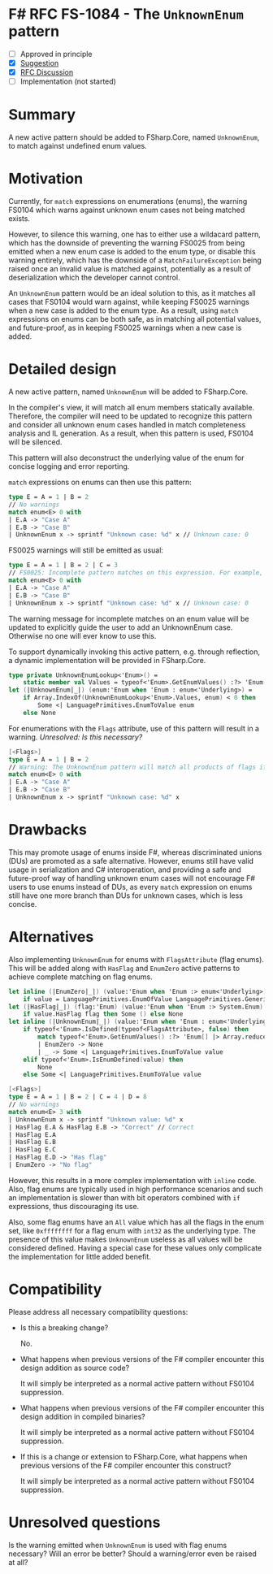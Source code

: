 # F# RFC FS-1084 - The `UnknownEnum` pattern

<!--The design suggestion [The `UnknownEnum` pattern](https://github.com/fsharp/fslang-suggestions/issues/822) has been marked "approved in principle".
This RFC covers the detailed proposal for this suggestion.
-->

- [ ] Approved in principle
- [x] [Suggestion](https://github.com/fsharp/fslang-suggestions/issues/822)
- [x] [RFC Discussion](https://github.com/fsharp/fslang-design/issues/446)
- [ ] Implementation (not started)

# Summary

A new active pattern should be added to FSharp.Core, named `UnknownEnum`, to match against undefined enum values.

# Motivation

Currently, for `match` expressions on enumerations (enums), the warning FS0104 which warns against unknown enum cases not being matched exists.

However, to silence this warning, one has to either use a wildacard pattern, which has the downside of preventing the warning FS0025 from being emitted when a new enum case is added to the enum type, or disable this warning entirely, which has the downside of a `MatchFailureException` being raised once an invalid value is matched against, potentially as a result of deserialization which the developer cannot control.

An `UnknownEnum` pattern would be an ideal solution to this, as it matches all cases that FS0104 would warn against, while keeping FS0025 warnings when a new case is added to the enum type. As a result, using `match` expressions on enums can be both safe, as in matching all potential values, and future-proof, as in keeping FS0025 warnings when a new case is added.

# Detailed design

A new active pattern, named `UnknownEnum` will be added to FSharp.Core.

In the compiler's view, it will match all enum members statically available. Therefore, the compiler will need to be updated to recognize this pattern and consider all unknown enum cases handled in match completeness analysis and IL generation. As a result, when this pattern is used, FS0104 will be silenced.

This pattern will also deconstruct the underlying value of the enum for concise logging and error reporting.

`match` expressions on enums can then use this pattern:
```fs
type E = A = 1 | B = 2
// No warnings
match enum<E> 0 with
| E.A -> "Case A"
| E.B -> "Case B"
| UnknownEnum x -> sprintf "Unknown case: %d" x // Unknown case: 0
```

FS0025 warnings will still be emitted as usual:
```fs
type E = A = 1 | B = 2 | C = 3
// FS0025: Incomplete pattern matches on this expression. For example, the value 'E.C' may indicate a case not covered by the pattern(s).
match enum<E> 0 with 
| E.A -> "Case A" 
| E.B -> "Case B" 
| UnknownEnum x -> sprintf "Unknown case: %d" x // Unknown case: 0
```

The warning message for incomplete matches on an enum value will be updated to explicitly guide the user to add an UnknownEnum case. Otherwise no one will ever know to use this.

To support dynamically invoking this active pattern, e.g. through reflection, a dynamic implementation will be provided in FSharp.Core.

```fs
type private UnknownEnumLookup<'Enum>() =
    static member val Values = typeof<'Enum>.GetEnumValues() :?> 'Enum[]
let (|UnknownEnum|_|) (enum:'Enum when 'Enum : enum<'Underlying>) =
    if Array.IndexOf(UnknownEnumLookup<'Enum>.Values, enum) < 0 then
        Some <| LanguagePrimitives.EnumToValue enum
    else None
```

For enumerations with the `Flags` attribute, use of this pattern will result in a warning.
_Unresolved: Is this necessary?_
```fs
[<Flags>]
type E = A = 1 | B = 2
// Warning: The UnknownEnum pattern will match all products of flags if they are not declared in the enumeration.
match enum<E> 0 with 
| E.A -> "Case A" 
| E.B -> "Case B" 
| UnknownEnum x -> sprintf "Unknown case: %d" x
```

# Drawbacks

This may promote usage of enums inside F#, whereas discriminated unions (DUs) are promoted as a safe alternative. However, enums still have valid usage in serialization and C# interoperation, and providing a safe and future-proof way of handling unknown enum cases will not encourage F# users to use enums instead of DUs, as every `match` expression on enums still have one more branch than DUs for unknown cases, which is less concise.  

# Alternatives

Also implementing `UnknownEnum` for enums with `FlagsAttribute` (flag enums). This will be added along with `HasFlag` and `EnumZero` active patterns to achieve complete matching on flag enums.
```fs
let inline (|EnumZero|_|) (value:'Enum when 'Enum :> enum<'Underlying>) = 
    if value = LanguagePrimitives.EnumOfValue LanguagePrimitives.GenericZero then Some () else None
let (|HasFlag|_|) (flag:'Enum) (value:'Enum when 'Enum :> System.Enum) =
    if value.HasFlag flag then Some () else None
let inline (|UnknownEnum|_|) (value:'Enum when 'Enum : enum<'Underlying>) =
    if typeof<'Enum>.IsDefined(typeof<FlagsAttribute>, false) then
        match typeof<'Enum>.GetEnumValues() :?> 'Enum[] |> Array.reduce (|||) |> (~~~) &&& value with
        | EnumZero -> None
        | _ -> Some <| LanguagePrimitives.EnumToValue value
    elif typeof<'Enum>.IsEnumDefined(value) then
        None
    else Some <| LanguagePrimitives.EnumToValue value

[<Flags>]
type E = A = 1 | B = 2 | C = 4 | D = 8
// No warnings
match enum<E> 3 with
| UnknownEnum x -> sprintf "Unknown value: %d" x 
| HasFlag E.A & HasFlag E.B -> "Correct" // Correct
| HasFlag E.A
| HasFlag E.B
| HasFlag E.C 
| HasFlag E.D -> "Has flag" 
| EnumZero -> "No flag"
```
However, this results in a more complex implementation with `inline` code. Also, flag enums are typically used in high performance scenarios and such an implementation is slower than with bit operators combined with `if` expressions, thus discouraging its use.

Also, some flag enums have an `All` value which has all the flags in the enum set, like `0xffffffff` for a flag enum with `int32` as the underlying type. The presence of this value makes `UnknownEnum` useless as all values will be considered defined. Having a special case for these values only complicate the implementation for little added benefit.

# Compatibility

Please address all necessary compatibility questions:

* Is this a breaking change?

  No.
* What happens when previous versions of the F# compiler encounter this design addition as source code?

  It will simply be interpreted as a normal active pattern without FS0104 suppression.
* What happens when previous versions of the F# compiler encounter this design addition in compiled binaries?

  It will simply be interpreted as a normal active pattern without FS0104 suppression.
* If this is a change or extension to FSharp.Core, what happens when previous versions of the F# compiler encounter this construct?

  It will simply be interpreted as a normal active pattern without FS0104 suppression.

# Unresolved questions

Is the warning emitted when `UnknownEnum` is used with flag enums necessary? Will an error be better? Should a warning/error even be raised at all?
